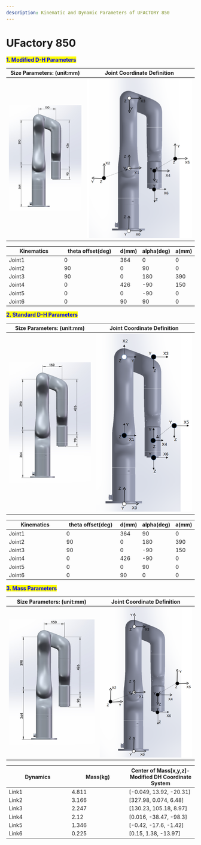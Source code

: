 ```yaml
---
description: Kinematic and Dynamic Parameters of UFACTORY 850
---
```


# UFactory 850

<mark style="color:blue;">**1. Modified D-H Parameters**</mark>

<table data-full-width="false"><thead><tr><th>Size Parameters: (unit:mm)</th><th>Joint Coordinate Definition</th></tr></thead><tbody><tr><td><img src="../../.gitbook/assets/850_sizeparamater.png" alt="" data-size="original"></td><td><img src="../../.gitbook/assets/850_modifiedDH_and_Dynamics (2).png" alt="" data-size="original"></td></tr></tbody></table>

<table data-full-width="false"><thead><tr><th width="163">Kinematics</th><th width="166">theta offset(deg)</th><th>d(mm)</th><th>alpha(deg)</th><th>a(mm)</th></tr></thead><tbody><tr><td>Joint1</td><td>0</td><td>364</td><td>0</td><td>0</td></tr><tr><td>Joint2</td><td>90</td><td>0</td><td>90</td><td>0</td></tr><tr><td>Joint3</td><td>90</td><td>0</td><td>180</td><td>390</td></tr><tr><td>Joint4</td><td>0</td><td>426</td><td>-90</td><td>150</td></tr><tr><td>Joint5</td><td>0</td><td>0</td><td>-90</td><td>0</td></tr><tr><td>Joint6</td><td>0</td><td>90</td><td>90</td><td>0</td></tr></tbody></table>

<mark style="color:blue;">**2. Standard D-H Parameters**</mark>

| Size Parameters: (unit:mm)                                                   | Joint Coordinate Definition                            |
| ---------------------------------------------------------------------------- | ------------------------------------------------------ |
| <img src="../../.gitbook/assets/image (13).png" alt="" data-size="original"> | ![](<../../.gitbook/assets/image (4) (1) (1) (1).png>) |

<table><thead><tr><th width="183.33333333333331">Kinematics</th><th width="166">theta offset(deg)</th><th>d(mm)</th><th>alpha(deg)</th><th>a(mm)</th></tr></thead><tbody><tr><td>Joint1</td><td>0</td><td>364</td><td>90</td><td>0</td></tr><tr><td>Joint2</td><td>90</td><td>0</td><td>180</td><td>390</td></tr><tr><td>Joint3</td><td>90</td><td>0</td><td>-90</td><td>150</td></tr><tr><td>Joint4</td><td>0</td><td>426</td><td>-90</td><td>0</td></tr><tr><td>Joint5</td><td>0</td><td>0</td><td>90</td><td>0</td></tr><tr><td>Joint6</td><td>0</td><td>90</td><td>0</td><td>0</td></tr></tbody></table>

<mark style="color:blue;">**3. Mass Parameters**</mark>

| Size Parameters: (unit:mm)                                                   | Joint Coordinate Definition                            |
| ---------------------------------------------------------------------------- | ------------------------------------------------------ |
| <img src="../../.gitbook/assets/image (13).png" alt="" data-size="original"> | ![](<../../.gitbook/assets/image (5) (1) (1) (1).png>) |

<table><thead><tr><th width="154">Dynamics</th><th width="139.33333333333331">Mass(kg)</th><th>Center of Mass[x,y,z]-Modified DH Coordinate System</th></tr></thead><tbody><tr><td>Link1</td><td>4.811</td><td>[-0.049, 13.92, -20.31]</td></tr><tr><td>Link2</td><td>3.166</td><td>[327.98, 0.074, 6.48]</td></tr><tr><td>Link3</td><td>2.247</td><td>[130.23, 105.18, 8.97]</td></tr><tr><td>Link4</td><td>2.12</td><td>[0.016, -38.47, -98.3]</td></tr><tr><td>Link5</td><td>1.346</td><td>[-0.42, -17.6, -1.42]</td></tr><tr><td>Link6</td><td>0.225</td><td>[0.15, 1.38, -13.97]</td></tr></tbody></table>

